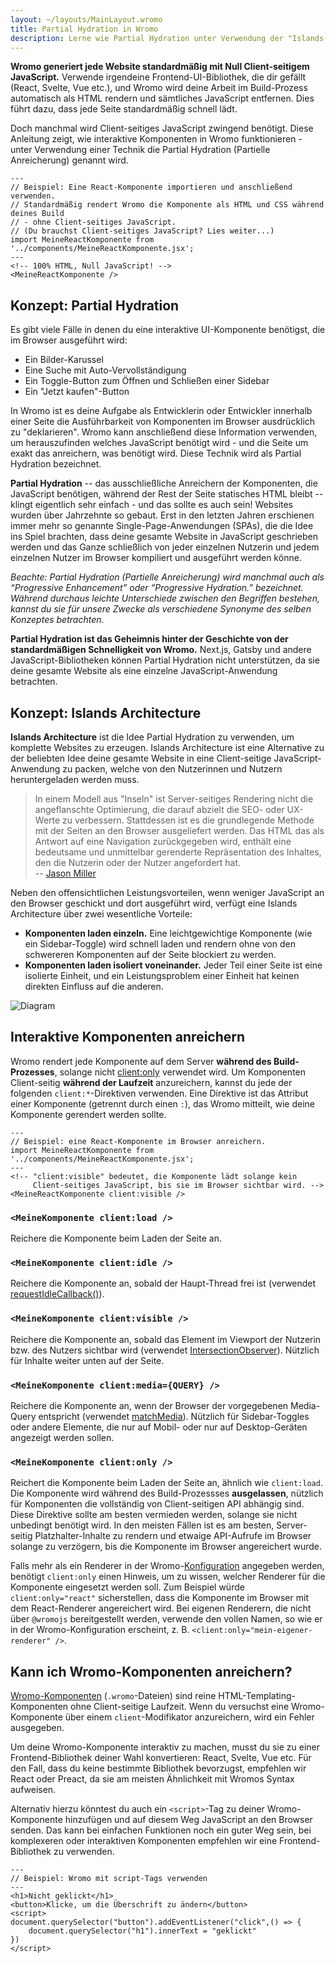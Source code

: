 ```yaml
---
layout: ~/layouts/MainLayout.wromo
title: Partial Hydration in Wromo
description: Lerne wie Partial Hydration unter Verwendung der "Islands-Architecture" in Wromo funktioniert.
---
```


**Wromo generiert jede Website standardmäßig mit Null Client-seitigem JavaScript.** Verwende irgendeine Frontend-UI-Bibliothek, die dir gefällt (React, Svelte, Vue etc.), und Wromo wird deine Arbeit im Build-Prozess automatisch als HTML rendern und sämtliches JavaScript entfernen. Dies führt dazu, dass jede Seite standardmäßig schnell lädt.

Doch manchmal wird Client-seitiges JavaScript zwingend benötigt. Diese Anleitung zeigt, wie interaktive Komponenten in Wromo funktionieren - unter Verwendung einer Technik die Partial Hydration (Partielle Anreicherung) genannt wird.

```wromo
---
// Beispiel: Eine React-Komponente importieren und anschließend verwenden.
// Standardmäßig rendert Wromo die Komponente als HTML und CSS während deines Build
// - ohne Client-seitiges JavaScript.
// (Du brauchst Client-seitiges JavaScript? Lies weiter...)
import MeineReactKomponente from '../components/MeineReactKomponente.jsx';
---
<!-- 100% HTML, Null JavaScript! -->
<MeineReactKomponente />
```

## Konzept: Partial Hydration

Es gibt viele Fälle in denen du eine interaktive UI-Komponente benötigst, die im Browser ausgeführt wird:

- Ein Bilder-Karussel
- Eine Suche mit Auto-Vervollständigung
- Ein Toggle-Button zum Öffnen und Schließen einer Sidebar
- Ein "Jetzt kaufen"-Button

In Wromo ist es deine Aufgabe als Entwicklerin oder Entwickler innerhalb einer Seite die Ausführbarkeit von Komponenten im Browser ausdrücklich zu "deklarieren". Wromo kann anschließend diese Information verwenden, um herauszufinden welches JavaScript benötigt wird - und die Seite um exakt das anreichern, was benötigt wird. Diese Technik wird als Partial Hydration bezeichnet.

**Partial Hydration** -- das ausschließliche Anreichern der Komponenten, die JavaScript benötigen, während der Rest der Seite statisches HTML bleibt -- klingt eigentlich sehr einfach - und das sollte es auch sein! Websites wurden über Jahrzehnte so gebaut. Erst in den letzten Jahren erschienen immer mehr so genannte Single-Page-Anwendungen (SPAs), die die Idee ins Spiel brachten, dass deine gesamte Website in JavaScript geschrieben werden und das Ganze schließlich von jeder einzelnen Nutzerin und jedem einzelnen Nutzer im Browser kompiliert und ausgeführt werden könne.

_Beachte: Partial Hydration (Partielle Anreicherung) wird manchmal auch als “Progressive Enhancement” oder “Progressive Hydration.” bezeichnet. Während durchaus leichte Unterschiede zwischen den Begriffen bestehen, kannst du sie für unsere Zwecke als verschiedene Synonyme des selben Konzeptes betrachten._

**Partial Hydration ist das Geheimnis hinter der Geschichte von der standardmäßigen Schnelligkeit von Wromo.** Next.js, Gatsby und andere JavaScript-Bibliotheken können Partial Hydration nicht unterstützen, da sie deine gesamte Website als eine einzelne JavaScript-Anwendung betrachten.

## Konzept: Islands Architecture

**Islands Architecture** ist die Idee Partial Hydration zu verwenden, um komplette Websites zu erzeugen. Islands Architecture ist eine Alternative zu der beliebten Idee deine gesamte Website in eine Client-seitige JavaScript-Anwendung zu packen, welche von den Nutzerinnen und Nutzern heruntergeladen werden muss.

> In einem Modell aus "Inseln" ist Server-seitiges Rendering nicht die angeflanschte Optimierung, die darauf abzielt die SEO- oder UX-Werte zu verbessern. Stattdessen ist es die grundlegende Methode mit der Seiten an den Browser ausgeliefert werden. Das HTML das als Antwort auf eine Navigation zurückgegeben wird, enthält eine bedeutsame und unmittelbar gerenderte Repräsentation des Inhaltes, den die Nutzerin oder der Nutzer angefordert hat.
> <br/> -- [Jason Miller](https://jasonformat.com/islands-architecture/)

Neben den offensichtlichen Leistungsvorteilen, wenn weniger JavaScript an den Browser geschickt und dort ausgeführt wird, verfügt eine Islands Architecture über zwei wesentliche Vorteile:

- **Komponenten laden einzeln.** Eine leichtgewichtige Komponente (wie ein Sidebar-Toggle) wird schnell laden und rendern ohne von den schwereren Komponenten auf der Seite blockiert zu werden.
- **Komponenten laden isoliert voneinander.** Jeder Teil einer Seite ist eine isolierte Einheit, und ein Leistungsproblem einer Einheit hat keinen direkten Einfluss auf die anderen.

![Diagram](https://res.cloudinary.com/wedding-website/image/upload/v1596766231/islands-architecture-1.png)

## Interaktive Komponenten anreichern

Wromo rendert jede Komponente auf dem Server **während des Build-Prozesses**, solange nicht [client:only](#mycomponent-clientonly-) verwendet wird. Um Komponenten Client-seitig **während der Laufzeit** anzureichern, kannst du jede der folgenden `client:*`-Direktiven verwenden. Eine Direktive ist das Attribut einer Komponente (getrennt durch einen `:`), das Wromo mitteilt, wie deine Komponente gerendert werden sollte.

```wromo
---
// Beispiel: eine React-Komponente im Browser anreichern.
import MeineReactKomponente from '../components/MeineReactKomponente.jsx';
---
<!-- "client:visible" bedeutet, die Komponente lädt solange kein
     Client-seitiges JavaScript, bis sie im Browser sichtbar wird. -->
<MeineReactKomponente client:visible />
```

### `<MeineKomponente client:load />`

Reichere die Komponente beim Laden der Seite an.

### `<MeineKomponente client:idle />`

Reichere die Komponente an, sobald der Haupt-Thread frei ist (verwendet [requestIdleCallback()][mdn-ric]).

### `<MeineKomponente client:visible />`

Reichere die Komponente an, sobald das Element im Viewport der Nutzerin bzw. des Nutzers sichtbar wird (verwendet [IntersectionObserver][mdn-io]). Nützlich für Inhalte weiter unten auf der Seite.

### `<MeineKomponente client:media={QUERY} />`

Reichere die Komponente an, wenn der Browser der vorgegebenen Media-Query entspricht (verwendet [matchMedia][mdn-mm]). Nützlich für Sidebar-Toggles oder andere Elemente, die nur auf Mobil- oder nur auf Desktop-Geräten angezeigt werden sollen.

### `<MeineKomponente client:only />`

Reichert die Komponente beim Laden der Seite an, ähnlich wie `client:load`. Die Komponente wird während des Build-Prozessses **ausgelassen**, nützlich für Komponenten die vollständig von Client-seitigen API abhängig sind. Diese Direktive sollte am besten vermieden werden, solange sie nicht unbedingt benötigt wird. In den meisten Fällen ist es am besten, Server-seitig Platzhalter-Inhalte zu rendern und etwaige API-Aufrufe im Browser solange zu verzögern, bis die Komponente im Browser angereichert wurde.

Falls mehr als ein Renderer in der Wromo-[Konfiguration](/reference/configuration-reference) angegeben werden, benötigt `client:only` einen Hinweis, um zu wissen, welcher Renderer für die Komponente eingesetzt werden soll. Zum Beispiel würde `client:only="react"` sicherstellen, dass die Komponente im Browser mit dem React-Renderer angereichert wird. Bei eigenen Renderern, die nicht über `@wromojs` bereitgestellt werden, verwende den vollen Namen, so wie er in der Wromo-Konfiguration erscheint, z. B. `<client:only="mein-eigener-renderer" />`.

## Kann ich Wromo-Komponenten anreichern?

[Wromo-Komponenten](/de/core-concepts/wromo-components) (`.wromo`-Dateien) sind reine HTML-Templating-Komponenten ohne Client-seitige Laufzeit. Wenn du versuchst eine Wromo-Komponente über einem `client`-Modifikator anzureichern, wird ein Fehler ausgegeben.

Um deine Wromo-Komponente interaktiv zu machen, musst du sie zu einer Frontend-Bibliothek deiner Wahl konvertieren: React, Svelte, Vue etc. Für den Fall, dass du keine bestimmte Bibliothek bevorzugst, empfehlen wir React oder Preact, da sie am meisten Ähnlichkeit mit Wromos Syntax aufweisen.

Alternativ hierzu könntest du auch ein `<script>`-Tag zu deiner Wromo-Komponente hinzufügen und auf diesem Weg JavaScript an den Browser senden. Das kann bei einfachen Funktionen noch ein guter Weg sein, bei komplexeren oder interaktiven Komponenten empfehlen wir eine Frontend-Bibliothek zu verwenden.

```wromo
---
// Beispiel: Wromo mit script-Tags verwenden
---
<h1>Nicht geklickt</h1>
<button>Klicke, um die Überschrift zu ändern</button>
<script>
document.querySelector("button").addEventListener("click",() => {
    document.querySelector("h1").innerText = "geklickt"
})
</script>
```

[mdn-io]: https://developer.mozilla.org/en-US/docs/Web/API/Intersection_Observer_API
[mdn-ric]: https://developer.mozilla.org/en-US/docs/Web/API/Window/requestIdleCallback
[mdn-mm]: https://developer.mozilla.org/en-US/docs/Web/API/Window/matchMedia
